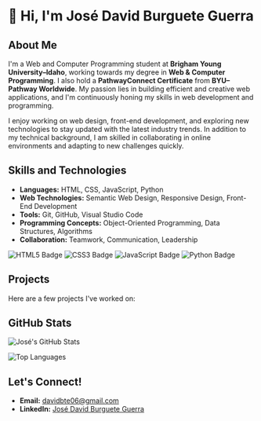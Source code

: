 # 👋 Hi, I'm José David Burguete Guerra

## About Me
I'm a Web and Computer Programming student at **Brigham Young University–Idaho**, working towards my degree in **Web & Computer Programming**. I also hold a **PathwayConnect Certificate** from **BYU–Pathway Worldwide**. My passion lies in building efficient and creative web applications, and I'm continuously honing my skills in web development and programming.

I enjoy working on web design, front-end development, and exploring new technologies to stay updated with the latest industry trends. In addition to my technical background, I am skilled in collaborating in online environments and adapting to new challenges quickly.

## Skills and Technologies
- **Languages:** HTML, CSS, JavaScript, Python
- **Web Technologies:** Semantic Web Design, Responsive Design, Front-End Development
- **Tools:** Git, GitHub, Visual Studio Code
- **Programming Concepts:** Object-Oriented Programming, Data Structures, Algorithms
- **Collaboration:** Teamwork, Communication, Leadership

![HTML5 Badge](https://img.shields.io/badge/HTML5-E34F26?style=for-the-badge&logo=html5&logoColor=white)
![CSS3 Badge](https://img.shields.io/badge/CSS3-1572B6?style=for-the-badge&logo=css3&logoColor=white)
![JavaScript Badge](https://img.shields.io/badge/JavaScript-F7DF1E?style=for-the-badge&logo=javascript&logoColor=black)
![Python Badge](https://img.shields.io/badge/Python-3776AB?style=for-the-badge&logo=python&logoColor=white)

## Projects
Here are a few projects I've worked on:

## GitHub Stats
![José's GitHub Stats](https://github-readme-stats.vercel.app/api?username=josedavidburguete&show_icons=true&theme=radical)

![Top Languages](https://github-readme-stats.vercel.app/api/top-langs/?username=josedavidburguete&layout=compact&theme=radical)

## Let's Connect!
- **Email:** davidbte06@gmail.com
- **LinkedIn:** [José David Burguete Guerra](https://www.linkedin.com/in/jose-david-burguete-guerra-aba8a8224/)
